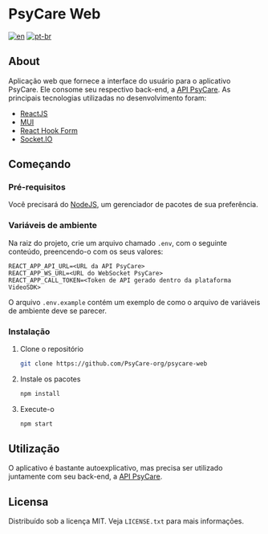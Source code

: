 # PsyCare Web
[![en](https://img.shields.io/badge/lang-en-red.svg)](https://github.com/PsyCare-org/psycare-web/blob/main/README.md)
[![pt-br](https://img.shields.io/badge/lang-pt--br-green.svg)](https://github.com/PsyCare-org/psycare-web/blob/main/README.pt-br.md)

## About
Aplicação web que fornece a interface do usuário para o aplicativo PsyCare. Ele consome seu respectivo back-end, a [API PsyCare](https://github.com/PsyCare-org/psycare-api). As principais tecnologias utilizadas no desenvolvimento foram:
* [ReactJS](https://react.dev/)
* [MUI](https://mui.com/)
* [React Hook Form](https://react-hook-form.com/)
* [Socket.IO](https://socket.io/)

## Começando
### Pré-requisitos
Você precisará do [NodeJS](https://nodejs.org/en/download/), um gerenciador de pacotes de sua preferência.

### Variáveis de ambiente
Na raiz do projeto, crie um arquivo chamado `.env`, com o seguinte conteúdo, preencendo-o com os seus valores:
```
REACT_APP_API_URL=<URL da API PsyCare>
REACT_APP_WS_URL=<URL do WebSocket PsyCare>
REACT_APP_CALL_TOKEN=<Token de API gerado dentro da plataforma VideoSDK>
```

O arquivo `.env.example` contém um exemplo de como o arquivo de variáveis de ambiente deve se parecer.

### Instalação
1. Clone o repositório
   ```sh
   git clone https://github.com/PsyCare-org/psycare-web
   ```
2. Instale os pacotes
   ```sh
   npm install
   ```
4. Execute-o
   ```sh
   npm start
   ```

## Utilização
O aplicativo é bastante autoexplicativo, mas precisa ser utilizado juntamente com seu back-end, a [API PsyCare](https://github.com/PsyCare-org/psycare-api).

## Licensa
Distribuído sob a licença MIT. Veja `LICENSE.txt` para mais informações.